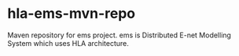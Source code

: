 hla-ems-mvn-repo
================

Maven repository for ems project. ems is Distributed E-net Modelling System which uses HLA architecture.